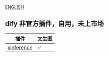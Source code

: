 [ENGLISH](README-EN.md)

## dify 非官方插件，自用，未上市场

| 插件                             | 文生图 |
|--------------------------------|-----|
| [xinference](tools/xinference) | ✅   |   


